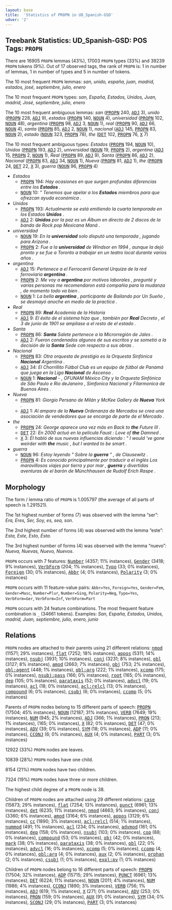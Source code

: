 ```yaml
---
layout: base
title:  'Statistics of PROPN in UD_Spanish-GSD'
udver: '2'
---
```


## Treebank Statistics: UD_Spanish-GSD: POS Tags: `PROPN`

There are 16905 `PROPN` lemmas (43%), 17003 `PROPN` types (33%) and 39239 `PROPN` tokens (9%).
Out of 17 observed tags, the rank of `PROPN` is: 1 in number of lemmas, 1 in number of types and 5 in number of tokens.

The 10 most frequent `PROPN` lemmas: <em>san, unido, españa, juan, madrid, estados, josé, septiembre, julio, enero</em>

The 10 most frequent `PROPN` types:  <em>san, España, Estados, Unidos, Juan, madrid, José, septiembre, julio, enero</em>

The 10 most frequent ambiguous lemmas: <em>san</em> (<tt><a href="es_gsd-pos-PROPN.html">PROPN</a></tt> 240, <tt><a href="es_gsd-pos-ADJ.html">ADJ</a></tt> 3), <em>unido</em> (<tt><a href="es_gsd-pos-PROPN.html">PROPN</a></tt> 228, <tt><a href="es_gsd-pos-ADJ.html">ADJ</a></tt> 9), <em>estados</em> (<tt><a href="es_gsd-pos-PROPN.html">PROPN</a></tt> 140, <tt><a href="es_gsd-pos-NOUN.html">NOUN</a></tt> 4), <em>universidad</em> (<tt><a href="es_gsd-pos-PROPN.html">PROPN</a></tt> 102, <tt><a href="es_gsd-pos-NOUN.html">NOUN</a></tt> 48), <em>argentina</em> (<tt><a href="es_gsd-pos-PROPN.html">PROPN</a></tt> 98, <tt><a href="es_gsd-pos-ADJ.html">ADJ</a></tt> 3, <tt><a href="es_gsd-pos-NOUN.html">NOUN</a></tt> 1), <em>real</em> (<tt><a href="es_gsd-pos-PROPN.html">PROPN</a></tt> 90, <tt><a href="es_gsd-pos-ADJ.html">ADJ</a></tt> 66, <tt><a href="es_gsd-pos-NOUN.html">NOUN</a></tt> 4), <em>santa</em> (<tt><a href="es_gsd-pos-PROPN.html">PROPN</a></tt> 85, <tt><a href="es_gsd-pos-ADJ.html">ADJ</a></tt> 2, <tt><a href="es_gsd-pos-NOUN.html">NOUN</a></tt> 1), <em>nacional</em> (<tt><a href="es_gsd-pos-ADJ.html">ADJ</a></tt> 145, <tt><a href="es_gsd-pos-PROPN.html">PROPN</a></tt> 83, <tt><a href="es_gsd-pos-NOUN.html">NOUN</a></tt> 2), <em>estado</em> (<tt><a href="es_gsd-pos-NOUN.html">NOUN</a></tt> 323, <tt><a href="es_gsd-pos-PROPN.html">PROPN</a></tt> 78), <em>the</em> (<tt><a href="es_gsd-pos-DET.html">DET</a></tt> 102, <tt><a href="es_gsd-pos-PROPN.html">PROPN</a></tt> 76, <tt><a href="es_gsd-pos-X.html">X</a></tt> 7)

The 10 most frequent ambiguous types:  <em>Estados</em> (<tt><a href="es_gsd-pos-PROPN.html">PROPN</a></tt> 194, <tt><a href="es_gsd-pos-NOUN.html">NOUN</a></tt> 10), <em>Unidos</em> (<tt><a href="es_gsd-pos-PROPN.html">PROPN</a></tt> 193, <tt><a href="es_gsd-pos-ADJ.html">ADJ</a></tt> 2), <em>universidad</em> (<tt><a href="es_gsd-pos-NOUN.html">NOUN</a></tt> 19, <tt><a href="es_gsd-pos-PROPN.html">PROPN</a></tt> 2), <em>argentina</em> (<tt><a href="es_gsd-pos-ADJ.html">ADJ</a></tt> 15, <tt><a href="es_gsd-pos-PROPN.html">PROPN</a></tt> 2, <tt><a href="es_gsd-pos-NOUN.html">NOUN</a></tt> 1), <em>Real</em> (<tt><a href="es_gsd-pos-PROPN.html">PROPN</a></tt> 89, <tt><a href="es_gsd-pos-ADJ.html">ADJ</a></tt> 9), <em>Santa</em> (<tt><a href="es_gsd-pos-PROPN.html">PROPN</a></tt> 86, <tt><a href="es_gsd-pos-ADJ.html">ADJ</a></tt> 2), <em>Nacional</em> (<tt><a href="es_gsd-pos-PROPN.html">PROPN</a></tt> 83, <tt><a href="es_gsd-pos-ADJ.html">ADJ</a></tt> 34, <tt><a href="es_gsd-pos-NOUN.html">NOUN</a></tt> 1), <em>Nueva</em> (<tt><a href="es_gsd-pos-PROPN.html">PROPN</a></tt> 81, <tt><a href="es_gsd-pos-ADJ.html">ADJ</a></tt> 1), <em>the</em> (<tt><a href="es_gsd-pos-PROPN.html">PROPN</a></tt> 24, <tt><a href="es_gsd-pos-DET.html">DET</a></tt> 22, <tt><a href="es_gsd-pos-X.html">X</a></tt> 3), <em>guerra</em> (<tt><a href="es_gsd-pos-NOUN.html">NOUN</a></tt> 96, <tt><a href="es_gsd-pos-PROPN.html">PROPN</a></tt> 4)


* <em>Estados</em>
  * <tt><a href="es_gsd-pos-PROPN.html">PROPN</a></tt> 194: <em>Hay ocasiones en que surgen profundas diferencias entre los <b>Estados</b> .</em>
  * <tt><a href="es_gsd-pos-NOUN.html">NOUN</a></tt> 10: <em>" Tenemos que apelar a los <b>Estados</b> miembros para que ofrezcan ayuda económica .</em>
* <em>Unidos</em>
  * <tt><a href="es_gsd-pos-PROPN.html">PROPN</a></tt> 193: <em>Actualmente se está emitiendo la cuarta temporada en los Estados <b>Unidos</b> .</em>
  * <tt><a href="es_gsd-pos-ADJ.html">ADJ</a></tt> 2: <em><b>Unidos</b> por la paz es un Álbum en directo de 2 discos de la banda de Rock pop Mexicana Maná .</em>
* <em>universidad</em>
  * <tt><a href="es_gsd-pos-NOUN.html">NOUN</a></tt> 19: <em>En la <b>universidad</b> solo disputó una temporada , jugando para Arizona .</em>
  * <tt><a href="es_gsd-pos-PROPN.html">PROPN</a></tt> 2: <em>Fue a la <b>universidad</b> de Windsor en 1994 , aunque la dejó pronto y se fue a Toronto a trabajar en un teatro local durante varios años .</em>
* <em>argentina</em>
  * <tt><a href="es_gsd-pos-ADJ.html">ADJ</a></tt> 15: <em>Pertenece a el Ferrocarril General Urquiza de la red ferroviaria <b>argentina</b> .</em>
  * <tt><a href="es_gsd-pos-PROPN.html">PROPN</a></tt> 2: <em>Me voy a <b>argentina</b> por motivos laborales , pregunté y varias personas me recomendaron está compañia para la mudanza , de momento todo va bien .</em>
  * <tt><a href="es_gsd-pos-NOUN.html">NOUN</a></tt> 1: <em>La bella <b>argentina</b> , participante de Bailando por Un Sueño , se desmayó anoche en medio de la practica .</em>
* <em>Real</em>
  * <tt><a href="es_gsd-pos-PROPN.html">PROPN</a></tt> 89: <em><b>Real</b> Academia de la Historia</em>
  * <tt><a href="es_gsd-pos-ADJ.html">ADJ</a></tt> 9: <em>El éxito de el sistema hizo que , también por <b>Real</b> Decreto , el 3 de junio de 1901 se ampliase a el resto de el estado .</em>
* <em>Santa</em>
  * <tt><a href="es_gsd-pos-PROPN.html">PROPN</a></tt> 86: <em><b>Santa</b> Salete pertenece a la Microrregión de Jales .</em>
  * <tt><a href="es_gsd-pos-ADJ.html">ADJ</a></tt> 2: <em>Fueron condenados algunos de sus escritos y se sometió a la decisión de la <b>Santa</b> Sede con respecto a sus obras .</em>
* <em>Nacional</em>
  * <tt><a href="es_gsd-pos-PROPN.html">PROPN</a></tt> 83: <em>Otra orquesta de prestigio es la Orquesta Sinfónica <b>Nacional</b> Argentina .</em>
  * <tt><a href="es_gsd-pos-ADJ.html">ADJ</a></tt> 34: <em>El Chorrillito Fútbol Club es un equipo de fútbol de Panamá que juega en la Liga <b>Nacional</b> de Ascenso .</em>
  * <tt><a href="es_gsd-pos-NOUN.html">NOUN</a></tt> 1: <em><b>Nacional</b> - , OFUNAM México City y la Orquesta Sinfónica de Sâo Paulo e Rio deJaneiro , Simfonica Nacional y Filarmonica de Buenos Aires .</em>
* <em>Nueva</em>
  * <tt><a href="es_gsd-pos-PROPN.html">PROPN</a></tt> 81: <em>Giorgio Persano de Milán y McKee Gallery de <b>Nueva</b> York .</em>
  * <tt><a href="es_gsd-pos-ADJ.html">ADJ</a></tt> 1: <em>Al amparo de la <b>Nueva</b> Ordenanza de Mercados se crea una asociación de vendedores que se encarga de parte de el Mercado .</em>
* <em>the</em>
  * <tt><a href="es_gsd-pos-PROPN.html">PROPN</a></tt> 24: <em>George aparece una vez más en Back to <b>the</b> Future III .</em>
  * <tt><a href="es_gsd-pos-DET.html">DET</a></tt> 22: <em>En 2000 actuó en la película Faust : Love of <b>the</b> Damned .</em>
  * <tt><a href="es_gsd-pos-X.html">X</a></tt> 3: <em>Él habló de sus nuevas influencias diciendo : " I would 've gone weirder with <b>the</b> music , but I wanted to be smart .</em>
* <em>guerra</em>
  * <tt><a href="es_gsd-pos-NOUN.html">NOUN</a></tt> 96: <em>Estoy leyendo " Sobre la <b>guerra</b> " , de Clausewitz .</em>
  * <tt><a href="es_gsd-pos-PROPN.html">PROPN</a></tt> 4: <em>Es conocido principalmente por traducir a el inglés Los maravillosos viajes por tierra y por mar , <b>guerra</b> y divertidas aventuras de el barón de Münchhausen de Rudolf Erich Raspe .</em>

## Morphology

The form / lemma ratio of `PROPN` is 1.005797 (the average of all parts of speech is 1.291521).

The 1st highest number of forms (7) was observed with the lemma “ser”: <em>Era, Eres, Ser, Soy, es, sea, son</em>.

The 2nd highest number of forms (4) was observed with the lemma “este”: <em>Esta, Este, Esto, Ésta</em>.

The 3rd highest number of forms (4) was observed with the lemma “nuevo”: <em>Nueva, Nuevas, Nuevo, Nuevos</em>.

`PROPN` occurs with 7 features: <tt><a href="es_gsd-feat-Number.html">Number</a></tt> (4357; 11% instances), <tt><a href="es_gsd-feat-Gender.html">Gender</a></tt> (3418; 9% instances), <tt><a href="es_gsd-feat-VerbForm.html">VerbForm</a></tt> (204; 1% instances), <tt><a href="es_gsd-feat-Typo.html">Typo</a></tt> (33; 0% instances), <tt><a href="es_gsd-feat-Foreign.html">Foreign</a></tt> (30; 0% instances), <tt><a href="es_gsd-feat-Abbr.html">Abbr</a></tt> (4; 0% instances), <tt><a href="es_gsd-feat-Polarity.html">Polarity</a></tt> (3; 0% instances)

`PROPN` occurs with 11 feature-value pairs: `Abbr=Yes`, `Foreign=Yes`, `Gender=Fem`, `Gender=Masc`, `Number=Plur`, `Number=Sing`, `Polarity=Neg`, `Typo=Yes`, `VerbForm=Ger`, `VerbForm=Inf`, `VerbForm=Part`

`PROPN` occurs with 24 feature combinations.
The most frequent feature combination is `_` (34661 tokens).
Examples: <em>San, España, Estados, Unidos, madrid, Juan, septiembre, julio, enero, junio</em>


## Relations

`PROPN` nodes are attached to their parents using 21 different relations: <tt><a href="es_gsd-dep-nmod.html">nmod</a></tt> (11571; 29% instances), <tt><a href="es_gsd-dep-flat.html">flat</a></tt> (7252; 18% instances), <tt><a href="es_gsd-dep-appos.html">appos</a></tt> (5311; 14% instances), <tt><a href="es_gsd-dep-nsubj.html">nsubj</a></tt> (3931; 10% instances), <tt><a href="es_gsd-dep-conj.html">conj</a></tt> (3231; 8% instances), <tt><a href="es_gsd-dep-obl.html">obl</a></tt> (3127; 8% instances), <tt><a href="es_gsd-dep-amod.html">amod</a></tt> (2663; 7% instances), <tt><a href="es_gsd-dep-obj.html">obj</a></tt> (753; 2% instances), <tt><a href="es_gsd-dep-obl-agent.html">obl:agent</a></tt> (448; 1% instances), <tt><a href="es_gsd-dep-obl-arg.html">obl:arg</a></tt> (222; 1% instances), <tt><a href="es_gsd-dep-xcomp.html">xcomp</a></tt> (175; 0% instances), <tt><a href="es_gsd-dep-nsubj-pass.html">nsubj:pass</a></tt> (166; 0% instances), <tt><a href="es_gsd-dep-root.html">root</a></tt> (165; 0% instances), <tt><a href="es_gsd-dep-dep.html">dep</a></tt> (105; 0% instances), <tt><a href="es_gsd-dep-parataxis.html">parataxis</a></tt> (52; 0% instances), <tt><a href="es_gsd-dep-advcl.html">advcl</a></tt> (19; 0% instances), <tt><a href="es_gsd-dep-acl.html">acl</a></tt> (18; 0% instances), <tt><a href="es_gsd-dep-acl-relcl.html">acl:relcl</a></tt> (13; 0% instances), <tt><a href="es_gsd-dep-compound.html">compound</a></tt> (6; 0% instances), <tt><a href="es_gsd-dep-csubj.html">csubj</a></tt> (6; 0% instances), <tt><a href="es_gsd-dep-ccomp.html">ccomp</a></tt> (5; 0% instances)

Parents of `PROPN` nodes belong to 15 different parts of speech: <tt><a href="es_gsd-pos-PROPN.html">PROPN</a></tt> (17504; 45% instances), <tt><a href="es_gsd-pos-NOUN.html">NOUN</a></tt> (12187; 31% instances), <tt><a href="es_gsd-pos-VERB.html">VERB</a></tt> (7649; 19% instances), <tt><a href="es_gsd-pos-NUM.html">NUM</a></tt> (945; 2% instances), <tt><a href="es_gsd-pos-ADJ.html">ADJ</a></tt> (366; 1% instances), <tt><a href="es_gsd-pos-PRON.html">PRON</a></tt> (213; 1% instances),  (165; 0% instances), <tt><a href="es_gsd-pos-X.html">X</a></tt> (82; 0% instances), <tt><a href="es_gsd-pos-DET.html">DET</a></tt> (47; 0% instances), <tt><a href="es_gsd-pos-ADV.html">ADV</a></tt> (39; 0% instances), <tt><a href="es_gsd-pos-SYM.html">SYM</a></tt> (18; 0% instances), <tt><a href="es_gsd-pos-ADP.html">ADP</a></tt> (11; 0% instances), <tt><a href="es_gsd-pos-CCONJ.html">CCONJ</a></tt> (6; 0% instances), <tt><a href="es_gsd-pos-AUX.html">AUX</a></tt> (4; 0% instances), <tt><a href="es_gsd-pos-PART.html">PART</a></tt> (3; 0% instances)

12922 (33%) `PROPN` nodes are leaves.

10839 (28%) `PROPN` nodes have one child.

8154 (21%) `PROPN` nodes have two children.

7324 (19%) `PROPN` nodes have three or more children.

The highest child degree of a `PROPN` node is 38.

Children of `PROPN` nodes are attached using 29 different relations: <tt><a href="es_gsd-dep-case.html">case</a></tt> (15873; 29% instances), <tt><a href="es_gsd-dep-flat.html">flat</a></tt> (7254; 13% instances), <tt><a href="es_gsd-dep-punct.html">punct</a></tt> (6961; 13% instances), <tt><a href="es_gsd-dep-det.html">det</a></tt> (6235; 11% instances), <tt><a href="es_gsd-dep-nmod.html">nmod</a></tt> (4663; 9% instances), <tt><a href="es_gsd-dep-conj.html">conj</a></tt> (3360; 6% instances), <tt><a href="es_gsd-dep-amod.html">amod</a></tt> (3164; 6% instances), <tt><a href="es_gsd-dep-appos.html">appos</a></tt> (3129; 6% instances), <tt><a href="es_gsd-dep-cc.html">cc</a></tt> (1890; 3% instances), <tt><a href="es_gsd-dep-acl-relcl.html">acl:relcl</a></tt> (514; 1% instances), <tt><a href="es_gsd-dep-nummod.html">nummod</a></tt> (491; 1% instances), <tt><a href="es_gsd-dep-acl.html">acl</a></tt> (234; 0% instances), <tt><a href="es_gsd-dep-advmod.html">advmod</a></tt> (161; 0% instances), <tt><a href="es_gsd-dep-dep.html">dep</a></tt> (158; 0% instances), <tt><a href="es_gsd-dep-nsubj.html">nsubj</a></tt> (103; 0% instances), <tt><a href="es_gsd-dep-cop.html">cop</a></tt> (88; 0% instances), <tt><a href="es_gsd-dep-compound.html">compound</a></tt> (53; 0% instances), <tt><a href="es_gsd-dep-obj.html">obj</a></tt> (42; 0% instances), <tt><a href="es_gsd-dep-mark.html">mark</a></tt> (38; 0% instances), <tt><a href="es_gsd-dep-parataxis.html">parataxis</a></tt> (38; 0% instances), <tt><a href="es_gsd-dep-obl.html">obl</a></tt> (22; 0% instances), <tt><a href="es_gsd-dep-advcl.html">advcl</a></tt> (16; 0% instances), <tt><a href="es_gsd-dep-xcomp.html">xcomp</a></tt> (5; 0% instances), <tt><a href="es_gsd-dep-ccomp.html">ccomp</a></tt> (4; 0% instances), <tt><a href="es_gsd-dep-obl-arg.html">obl:arg</a></tt> (4; 0% instances), <tt><a href="es_gsd-dep-aux.html">aux</a></tt> (2; 0% instances), <tt><a href="es_gsd-dep-orphan.html">orphan</a></tt> (2; 0% instances), <tt><a href="es_gsd-dep-csubj.html">csubj</a></tt> (1; 0% instances), <tt><a href="es_gsd-dep-expl-pv.html">expl:pv</a></tt> (1; 0% instances)

Children of `PROPN` nodes belong to 16 different parts of speech: <tt><a href="es_gsd-pos-PROPN.html">PROPN</a></tt> (17504; 32% instances), <tt><a href="es_gsd-pos-ADP.html">ADP</a></tt> (15715; 29% instances), <tt><a href="es_gsd-pos-PUNCT.html">PUNCT</a></tt> (6961; 13% instances), <tt><a href="es_gsd-pos-DET.html">DET</a></tt> (6224; 11% instances), <tt><a href="es_gsd-pos-NOUN.html">NOUN</a></tt> (2011; 4% instances), <tt><a href="es_gsd-pos-NUM.html">NUM</a></tt> (1986; 4% instances), <tt><a href="es_gsd-pos-CCONJ.html">CCONJ</a></tt> (1890; 3% instances), <tt><a href="es_gsd-pos-VERB.html">VERB</a></tt> (756; 1% instances), <tt><a href="es_gsd-pos-ADJ.html">ADJ</a></tt> (619; 1% instances), <tt><a href="es_gsd-pos-X.html">X</a></tt> (271; 0% instances), <tt><a href="es_gsd-pos-ADV.html">ADV</a></tt> (253; 0% instances), <tt><a href="es_gsd-pos-PRON.html">PRON</a></tt> (159; 0% instances), <tt><a href="es_gsd-pos-AUX.html">AUX</a></tt> (91; 0% instances), <tt><a href="es_gsd-pos-SYM.html">SYM</a></tt> (34; 0% instances), <tt><a href="es_gsd-pos-SCONJ.html">SCONJ</a></tt> (29; 0% instances), <tt><a href="es_gsd-pos-PART.html">PART</a></tt> (3; 0% instances)

